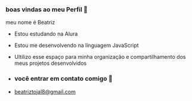 ### boas vindas ao meu Perfil 💙

meu nome é Beatriz

- Estou estudando na Alura
- Estou me desenvolvendo na línguagem JavaScript
- Ultilizo esse espaço para minha organização e compartilhamento dos meus projetos desenvolvidos

-  ### você entrar em contato comigo 📧

- beatriztojal8@gmail.com
